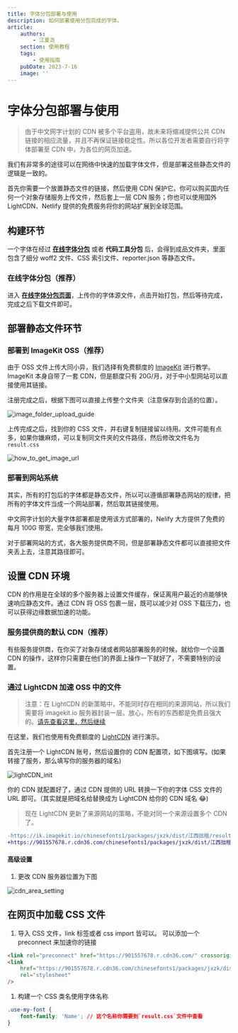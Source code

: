 ```yaml
---
title: 字体分包部署与使用
description: 如何部署使用分包完成的字体。
article:
    authors:
        - 江夏尧
    section: 使用教程
    tags:
        - 使用指南
    pubDate: 2023-7-16
    image: ''
---
```


# 字体分包部署与使用

> 由于中文网字计划的 CDN 被多个平台盗用，故未来将缩减提供公共 CDN 链接的相应流量，并且不再保证链接稳定性。所以各位开发者需要自行将字体部署至 CDN 中，为各位的网页加速。

我们有非常多的途径可以在网络中快速的加载字体文件，但是部署这些静态文件的逻辑是一致的。

首先你需要一个放置静态文件的链接，然后使用 CDN 保护它。你可以购买国内任何一个对象存储服务上传文件，然后套上一层 CDN 服务；你也可以使用国外 LightCDN、Netlify 提供的免费服务将你的网站扩展到全球范围。

## 构建环节

一个字体在经过 [**在线字体分包**](/online-split) 或者 **代码工具分包** 后，会得到成品文件夹，里面包含了细分 woff2 文件、CSS 索引文件、reporter.json 等静态文件。

### 在线字体分包（推荐）

进入 [**在线字体分包页面**](/online-split)，上传你的字体源文件，点击开始打包，然后等待完成，完成之后下载文件即可。

## 部署静态文件环节

### 部署到 ImageKit OSS（推荐）

由于 OSS 文件上传大同小异，我们选择有免费额度的 [ImageKit](https://imagekit.io/) 进行教学。ImageKit 本身自带了一套 CDN，但是额度只有 20G/月，对于中小型网站可以直接使用其链接。

注册完成之后，根据下图可以直接上传整个文件夹（注意保存到合适的位置）。

![image_folder_upload_guide](/assets/image_folder_upload_guide.png)

上传完成之后，找到你的 CSS 文件，并右键复制链接留以待用。文件可能有点多，如果你嫌麻烦，可以复制同文件夹的文件路径，然后修改文件名为 `result.css`

![how_to_get_image_url](/assets/how_to_get_image_url.png)

### 部署到网站系统

其实，所有的打包后的字体都是静态文件，所以可以遵循部署静态网站的规律，把所有的字体文件当成一个网站部署，然后取其链接使用。

中文网字计划的大量字体部署都是使用该方式部署的，Nelify 大方提供了免费的每月 100G 带宽，完全够我们使用。

对于部署网站的方式，各大服务提供商不同，但是部署静态文件都可以直接把文件夹丢上去，注意其路径即可。

## 设置 CDN 环境

CDN 的作用是在全球的多个服务器上设置文件缓存，保证离用户最近的点能够快速响应静态文件。通过 CDN 将 OSS 包裹一层，既可以减少对 OSS 下载压力，也可以获得边缘数据加速的功能。

### 服务提供商的默认 CDN（推荐）

有些服务提供商，在你买了对象存储或者网站部署服务的时候，就给你一个设置 CDN 的操作，这样你只需要在他们的界面上操作一下就好了，不需要特别的设置。

### 通过 LightCDN 加速 OSS 中的文件

> 注意：在 LightCDN 的新策略中，不能同时存在相同的来源网站，所以我们需要将 imagekit.io 服务器封装一层。放心，所有的东西都是免费且强大的。[请先查看这里，然后继续](./transport_imagekit.md)

在这里，我们也使用有免费额度的 [LightCDN](https://www.lightcdn.com/) 进行演示。

首先注册一个 LightCDN 账号，然后设置你的 CDN 配置项，如下图填写。(如果转接了服务，那么填写你的服务器的域名)

![lightCDN_init](/assets/lightCDN_init.png)

你的 CDN 就配置好了，通过 CDN 提供的 URL 转换一下你的字体 CSS 文件的 URL 即可。（其实就是把域名给替换成为 LightCDN 给你的 CDN 域名 😂)

> 现在 LightCDN 更新了来源网站的策略，不能对同一个来源设置多个 CDN 了。

```diff
-https://ik.imagekit.io/chinesefonts1/packages/jxzk/dist/江西拙楷/result.css
+https://901557678.r.cdn36.com/chinesefonts1/packages/jxzk/dist/江西拙楷/result.css
```

#### 高级设置

1. 更改 CDN 服务器位置为下图

![cdn_area_setting](/assets/cdn_area_setting.png)

## 在网页中加载 CSS 文件

1. 导入 CSS 文件，link 标签或者 css import 皆可以。 可以添加一个 preconnect 来加速你的链接

```html
<link rel="preconnect" href="https://901557678.r.cdn36.com/" crossorigin />
<link
    href="https://901557678.r.cdn36.com/chinesefonts1/packages/jxzk/dist/江西拙楷/result.css"
    rel="stylesheet"
/>
```

1. 构建一个 CSS 类名使用字体名称

```css
.use-my-font {
    font-family: 'Name'; // 这个名称你需要到`result.css`文件中查看
}
```
